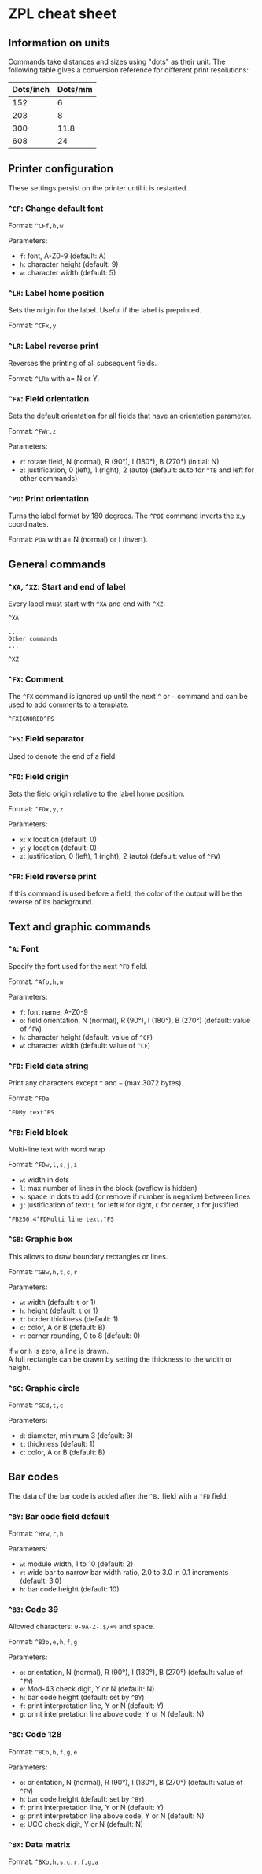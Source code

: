 # ZPL cheat sheet

## Information on units

Commands take distances and sizes using "dots" as their unit. The following
table gives a conversion reference for different print resolutions:

| Dots/inch | Dots/mm |
| --------- | ------- |
| 152       | 6       |
| 203       | 8       |
| 300       | 11.8    |
| 608       | 24      |

## Printer configuration

These settings persist on the printer until it is restarted.

### `^CF`: Change default font

Format: `^CFf,h,w`

Parameters:

- `f`: font, A-Z0-9 (default: A)
- `h`: character height (default: 9)
- `w`: character width (default: 5)

### `^LH`: Label home position

Sets the origin for the label. Useful if the label is preprinted.

Format: `^CFx,y`

### `^LR`: Label reverse print

Reverses the printing of all subsequent fields.

Format: `^LRa` with a= N or Y.

### `^FW`: Field orientation

Sets the default orientation for all fields that have an orientation parameter.

Format: `^FWr,z`

Parameters:

- `r`: rotate field, N (normal), R (90°), I (180°), B (270°) (initial: N)
- `z`: justification, 0 (left), 1 (right), 2 (auto) (default: auto for `^TB` and left for other commands)

### `^PO`: Print orientation

Turns the label format by 180 degrees. The `^POI` command inverts the x,y coordinates.

Format: `POa` with a= N (normal) or I (invert).

## General commands

### `^XA`, `^XZ`: Start and end of label

Every label must start with `^XA` and end with `^XZ`:

```zpl
^XA

...
Other commands
...

^XZ
```

### `^FX`: Comment

The `^FX` command is ignored up until the next `^` or `~` command and can be
used to add comments to a template.

```zpl
^FXIGNORED^FS
```

### `^FS`: Field separator

Used to denote the end of a field.

### `^FO`: Field origin

Sets the field origin relative to the label home position.

Format: `^FOx,y,z`

Parameters:

- `x`: x location (default: 0)
- `y`: y location (default: 0)
- `z`: justification, 0 (left), 1 (right), 2 (auto) (default: value of `^FW`)

### `^FR`: Field reverse print

If this command is used before a field, the color of the output will be the
reverse of its background.

## Text and graphic commands

### `^A`: Font

Specify the font used for the next `^FD` field.

Format: `^Afo,h,w`

Parameters:

- `f`: font name, A-Z0-9
- `o`: field orientation, N (normal), R (90°), I (180°), B (270°) (default: value of `^FW`)
- `h`: character height (default: value of `^CF`)
- `w`: character width (default: value of `^CF`)

### `^FD`: Field data string

Print any characters except `^` and `~` (max 3072 bytes).

Format: `^FDa`

```zpl
^FDMy text^FS
```

### `^FB`: Field block

Multi-line text with word wrap

Format: `^FDw,l,s,j,i`
- `w`: width in dots
- `l`: max number of lines in the block (oveflow is hidden)
- `s`: space in dots to add (or remove if number is negative) between lines
- `j`: justification of text: `L` for left `R` for right, `C` for center, `J` for justified

```zpl
^FB250,4^FDMulti line text.^FS
```

### `^GB`: Graphic box

This allows to draw boundary rectangles or lines.

Format: `^GBw,h,t,c,r`

Parameters:

- `w`: width (default: `t` or 1)
- `h`: height (default: `t` or 1)
- `t`: border thickness (default: 1)
- `c`: color, A or B (default: B)
- `r`: corner rounding, 0 to 8 (default: 0)

If `w` or `h` is zero, a line is drawn.  
A full rectangle can be drawn by setting the thickness to the width or height.

### `^GC`: Graphic circle

Format: `^GCd,t,c`

Parameters:

- `d`: diameter, minimum 3 (default: 3)
- `t`: thickness (default: 1)
- `c`: color, A or B (default: B)

## Bar codes

The data of the bar code is added after the `^B.` field with a `^FD` field.

### `^BY`: Bar code field default

Format: `^BYw,r,h`

Parameters:

- `w`: module width, 1 to 10 (default: 2)
- `r`: wide bar to narrow bar width ratio, 2.0 to 3.0 in 0.1 increments (default: 3.0)
- `h`: bar code height (default: 10)

### `^B3`: Code 39

Allowed characters: `0-9A-Z-.$/+%` and space.

Format: `^B3o,e,h,f,g`

Parameters:

- `o`: orientation, N (normal), R (90°), I (180°), B (270°) (default: value of `^FW`)
- `e`: Mod-43 check digit, Y or N (default: N)
- `h`: bar code height (default: set by `^BY`)
- `f`: print interpretation line, Y or N (default: Y)
- `g`: print interpretation line above code, Y or N (default: N)

### `^BC`: Code 128

Format: `^BCo,h,f,g,e`

Parameters:

- `o`: orientation, N (normal), R (90°), I (180°), B (270°) (default: value of `^FW`)
- `h`: bar code height (default: set by `^BY`)
- `f`: print interpretation line, Y or N (default: Y)
- `g`: print interpretation line above code, Y or N (default: N)
- `e`: UCC check digit, Y or N (default: N)

### `^BX`: Data matrix

Format: `^BXo,h,s,c,r,f,g,a`
